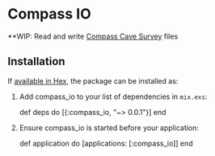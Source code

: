 # Compass IO

**WIP: Read and write [Compass Cave Survey](http://www.fountainware.com/compass/Documents/FileFormats/SurveyDataFormat.htm) files

## Installation

If [available in Hex](https://hex.pm/docs/publish), the package can be installed as:

  1. Add compass_io to your list of dependencies in `mix.exs`:

        def deps do
          [{:compass_io, "~> 0.0.1"}]
        end

  2. Ensure compass_io is started before your application:

        def application do
          [applications: [:compass_io]]
        end

